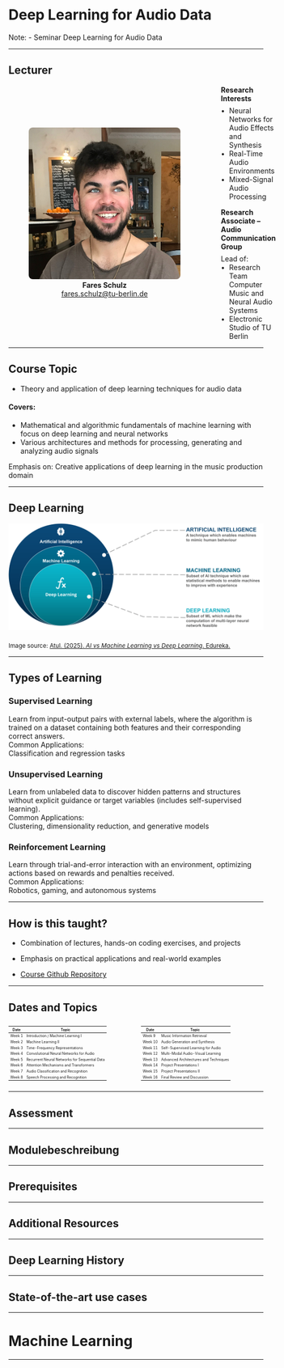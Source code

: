 # Deep Learning for Audio Data

Note:
    - Seminar Deep Learning for Audio Data

---

## Lecturer

<div style="display: flex; align-items: center; gap: 40px;">
    <div style="flex: 0 0 380px;">
        <figure style="text-align: center;">
            <img src="assets/images/profile_picture.jpg" alt="Fares Schulz" style="width: 100%; max-width: 330px; aspect-ratio: 1 / 1; object-fit: cover; border-radius: 8px;">
            <figcaption">
                <strong>Fares Schulz</strong><br>
                <a href="mailto:fares.schulz@tu-berlin.de" class="small">fares.schulz@tu-berlin.de</a>
            </figcaption>
        </figure>
    </div>
    <div style="flex: 1 0; max-width: 500px; display: flex; flex-direction: column; text-align: left;">
        <strong style="margin-bottom: 0.5em;">Research Interests</strong>
        <div class="small">
            <div style="display: flex; align-items: flex-start;"><span style="margin-right: 0.6em;">•</span><span>Neural Networks for Audio Effects and Synthesis</span></div>
            <div style="display: flex; align-items: flex-start;"><span style="margin-right: 0.6em;">•</span><span>Real-Time Audio Environments</span></div>
            <div style="display: flex; align-items: flex-start;"><span style="margin-right: 0.6em;">•</span><span>Mixed-Signal Audio Processing</span></div>
        </div>
        <strong style="margin: 1em 0 0.5em 0;">Research Associate –<br>Audio Communication Group</strong>
        <div class="small">
            <div>Lead of:</div>
            <div style="display: flex; align-items: flex-start;"><span style="margin-right: 0.6em;">•</span><span>Research Team Computer Music and Neural Audio Systems</span></div>
            <div style="display: flex; align-items: flex-start;"><span style="margin-right: 0.6em;">•</span><span>Electronic Studio of TU Berlin</span></div>
        </div>
    </div>
</div>

---

## Course Topic

- Theory and application of deep learning techniques for audio data

<h4>Covers:</h4>

- Mathematical and algorithmic fundamentals of machine learning with focus on deep learning and neural networks
- Various architectures and methods for processing, generating and analyzing audio signals

<div class="highlight">
  <p>Emphasis on: Creative applications of deep learning in the music production domain</p>
</div>

---

## Deep Learning

![](assets/images/ai_vs_ml_vs_dl.png)

<sub>Image source: [Atul. (2025). *AI vs Machine Learning vs Deep Learning*. Edureka.](https://www.edureka.co/blog/ai-vs-machine-learning-vs-deep-learning/)</sub>

---

## Types of Learning

<div class="tiles-grid">
    <div class="tile fragment custom select" data-fragment-index="1">
        <h3>Supervised Learning</h3>
        <div class="tile-description fragment custom select" data-fragment-index="1">
            Learn from input-output pairs with external labels, where the algorithm is trained on a dataset containing both features and their corresponding correct answers.
        </div>
        <div class="tile-applications">
            <div class="applications-label">Common Applications:</div>
            Classification and regression tasks
        </div>
    </div>
    <div class="tile fragment custom select" data-fragment-index="1">
        <h3>Unsupervised Learning</h3>
        <div class="tile-description fragment custom select" data-fragment-index="1">
            Learn from unlabeled data to discover hidden patterns and structures without explicit guidance or target variables (includes self-supervised learning).
        </div>
        <div class="tile-applications">
            <div class="applications-label">Common Applications:</div>
            Clustering, dimensionality reduction, and generative models
        </div>
    </div>
    <div class="tile">
        <h3>Reinforcement Learning</h3>
        <div class="tile-description">
            Learn through trial-and-error interaction with an environment, optimizing actions based on rewards and penalties received.
        </div>
        <div class="tile-applications">
            <div class="applications-label">Common Applications:</div>
            Robotics, gaming, and autonomous systems
        </div>
    </div>
</div>

---

## How is this taught?

- Combination of lectures, hands-on coding exercises, and projects
- Emphasis on practical applications and real-world examples

- [Course Github Repository](https://github.com/your-repo)

---

## Dates and Topics

<div style="display: flex; flex-wrap: wrap; gap: 20px; font-size: 0.5em;">

<div style="flex: 1; min-width: 40%;">

| Date | Topic |
|------|-------|
| Week&nbsp;1 | Introduction / Machine Learning I |
| Week&nbsp;2 | Machine Learning II |
| Week&nbsp;3 | Time-Frequency Representations |
| Week&nbsp;4 | Convolutional Neural Networks for Audio |
| Week&nbsp;5 | Recurrent Neural Networks for Sequential Data |
| Week&nbsp;6 | Attention Mechanisms and Transformers |
| Week&nbsp;7 | Audio Classification and Recognition |
| Week&nbsp;8 | Speech Processing and Recognition |

</div>

<div style="flex: 1; min-width: 40%;">

| Date | Topic |
|------|-------|
| Week&nbsp;9 | Music Information Retrieval |
| Week&nbsp;10 | Audio Generation and Synthesis |
| Week&nbsp;11 | Self-Supervised Learning for Audio |
| Week&nbsp;12 | Multi-Modal Audio-Visual Learning |
| Week&nbsp;13 | Advanced Architectures and Techniques |
| Week&nbsp;14 | Project Presentations I |
| Week&nbsp;15 | Project Presentations II |
| Week&nbsp;16 | Final Review and Discussion |

</div>

</div>

---

## Assessment

---

## Modulebeschreibung

---

## Prerequisites

---

## Additional Resources

---

## Deep Learning History

---

## State-of-the-art use cases

---

# Machine Learning

---
